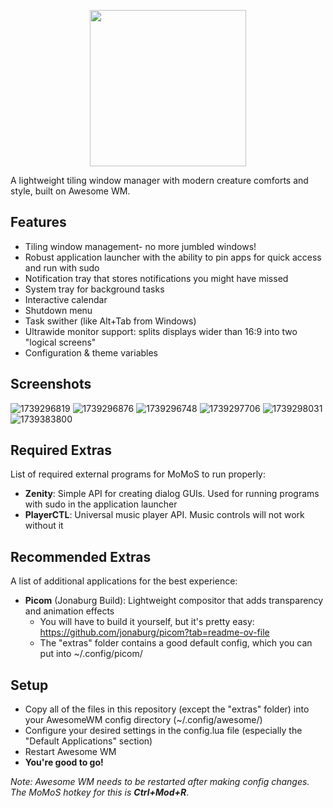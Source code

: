 <p align="center"><img src="https://imgur.com/qZz4J5l.png" width=250></p>

A lightweight tiling window manager with modern creature comforts and style, built on Awesome WM.

## Features
- Tiling window management- no more jumbled windows!
- Robust application launcher with the ability to pin apps for quick access and run with sudo
- Notification tray that stores notifications you might have missed
- System tray for background tasks
- Interactive calendar
- Shutdown menu
- Task swither (like Alt+Tab from Windows)
- Ultrawide monitor support: splits displays wider than 16:9 into two "logical screens"
- Configuration & theme variables

## Screenshots
![1739296819](https://github.com/user-attachments/assets/50e0d746-9b7b-484c-b7ec-79c321d28401)
![1739296876](https://github.com/user-attachments/assets/d23008d9-dbbf-473a-8d10-67e619859660)
![1739296748](https://github.com/user-attachments/assets/738555ca-d4a7-4653-8878-eb23e31c71fa)
![1739297706](https://github.com/user-attachments/assets/07cec3ff-bf34-4d26-b7e2-ccba5255f778)
![1739298031](https://github.com/user-attachments/assets/34b56c59-65e9-4a30-b88c-3ab9c2044785)
![1739383800](https://github.com/user-attachments/assets/471bc257-1289-4948-ba78-e43004f06127)

## Required Extras
List of required external programs for MoMoS to run properly:
- **Zenity**: Simple API for creating dialog GUIs. Used for running programs with sudo in the application launcher
- **PlayerCTL**: Universal music player API. Music controls will not work without it

## Recommended Extras
A list of additional applications for the best experience:
- **Picom** (Jonaburg Build): Lightweight compositor that adds transparency and animation effects
    - You will have to build it yourself, but it's pretty easy: https://github.com/jonaburg/picom?tab=readme-ov-file
    - The "extras" folder contains a good default config, which you can put into ~/.config/picom/

## Setup
- Copy all of the files in this repository (except the "extras" folder) into your AwesomeWM config directory (~/.config/awesome/)
- Configure your desired settings in the config.lua file (especially the "Default Applications" section)
- Restart Awesome WM
- **You're good to go!**

*Note: Awesome WM needs to be restarted after making config changes. The MoMoS hotkey for this is **Ctrl+Mod+R***.
